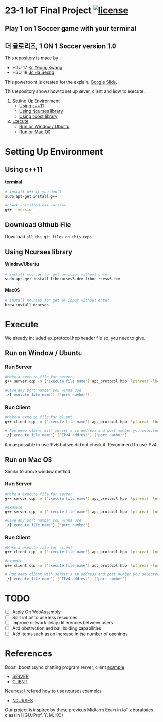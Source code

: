 # 23-1 IoT Final Project [![license](https://img.shields.io/badge/Handong-IoT%20class-yellow)](LICENSE)
## Play 1 on 1 Soccer game with your terminal
## 더 글로리조, 1 ON 1 Soccer version 1.0
This repository is made by
* HGU 17 [Ko Yeong Kwang](https://github.com/readable-ko)
* HGU 18 [Jo Ha Seong]()

This powerpoint is created for the explain. [Google Slide](https://docs.google.com/presentation/d/1V1Mb-gftc5J1BWbL1Qt95pkN7dhGs9hrGvpWuY_q3NE/edit?usp=sharing).

This repository shows how to set up sever, client and how to execute.


1. [Setting Up Environment](#setting-up-environment)
   * [Using c++11](#using-c++-std=11)
   * [Using Ncurses library](#using-ncurses)
   * [Using boost library](#using-boost)
2. [Execute](#execute)
   * [Run on Window / Ubuntu](#run-on-window-ubuntu)
   * [Run on Mac OS](#run-on-macos)


# Setting Up Environment
## Using c++11
#### terminal
```bash
# install g++ if you don't
sudo apt-get install g++

#check installed c++ version
g++ --version
```

## Download Github File
Download `all the git files on this repo`

## Using Ncurses library
#### Window/Ubuntu
```bash
# install ncurses for get an input without enter.
sudo apt-get install libncurses5-dev libncursesw5-dev
```

#### MacOS
```bash
# install ncurses for get an input without enter.
brew install ncurses
```

# Execute
We already included ap_protocol.hpp header file so, you need to give.

## Run on Window / Ubuntu
### Run Server
```bash
#Make a execute file for server
g++ server.cpp -o ['execute file name'] app_protocol.hpp -lpthread -lboost_system -lncurses -std=c++11
```
```bash
#Give any port number you wanna use
./['execute file name'] ['port number']
```

### Run Client
```bash
#Make a execute file for client
g++ client.cpp -o ['execute file name'] app_protocol.hpp -lpthread -lboost_system -lncurses -std=c++11
```
```bash
# Run demo client with server's ip address and port number you selected.
./['execute file name'] ['IPv4 address'] ['port number']
```

it may possible to use IPv6 but we did not check it. Recommend to use IPv4.

## Run on Mac OS
Similar to above window method.

### Run Server
```bash
#Make a execute file for server
g++ server.cpp -o ['execute file name'] app_protocol.hpp -lpthread -lncurses -I ['your boost system include location'] -lboost_system -L ['your boost system lib location'] -std=c++11

#example
g++ server.cpp -o ['execute file name'] app_protocol.hpp -lpthread -lncurses -I /opt/homebrew/Cellar/boost/1.81.0_1/include -lboost_system -L /opt/homebrew/Cellar/boost/1.81.0_1/lib -std=c++11
```

```bash
#Give any port number you wanna use
./['execute file name'] ['port number']
```

### Run Client
```bash
#Make a execute file for client
g++ client.cpp -o ['execute file name'] app_protocol.hpp -lpthread -lncurses -I ['your boost system include location'] -lboost_system -L ['your boost system lib location'] -std=c++11

#example
g++ client.cpp -o ['execute file name'] app_protocol.hpp -lpthread -lncurses -I /opt/homebrew/Cellar/boost/1.81.0_1/include -lboost_system -L /opt/homebrew/Cellar/boost/1.81.0_1/lib -std=c++11
```
```bash
# Run demo client with server's ip address and port number you selected.
./['execute file name'] ['IPv4 address'] ['port number']
```

# TODO
* [ ] Apply On WebAssembly
* [ ] Split int bit to use less resources
* [ ] Improve network delay differences between users
* [ ] Add obstruction and ball holding capabilities
* [ ] Add items such as an increase in the number of openings

# References

  Boost: boost async chatting program server, client [example](https://www.boost.org/doc/libs/1_70_0/doc/html/boost_asio/examples/cpp11_examples.html)
  * [SERVER](https://www.boost.org/doc/libs/1_70_0/doc/html/boost_asio/example/cpp11/chat/chat_server.cpp)
  * [CLIENT](https://www.boost.org/doc/libs/1_70_0/doc/html/boost_asio/example/cpp11/chat/chat_client.cpp)
  
  Ncurses: I refered how to use ncurses examples
  * [NCURSES](https://tldp.org/HOWTO/NCURSES-Programming-HOWTO/index.html)
  
  Our project is inspired by these previous Midterm Exam in IoT laboratories class in HGU.(Prof. Y. M. KO)
